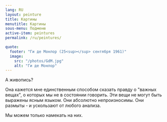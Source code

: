 ```yaml
---
lang: RU
layout: peinture
title: Картины
menutitle: Картины
sous-menu: Подменю
active-item: peintures
permalink: /ru/peintures/

quote:
  footer: "Ги де Монлор (25<sup></sup> сентября 1961)"
  image:
    src: "/photos/GdM.jpg"
    alt: "Ги де Монлор"
---
```

А живопись?

Она кажется мне единственным способом сказать правду о "важных вещах", о которых мы не в состоянии говорить.
Эти вещи не могут быть выражены ясным языком. Они абсолютно непроизносимы. Они размыты - и ускользают от любого анализа.

Мы можем только намекать на них.
